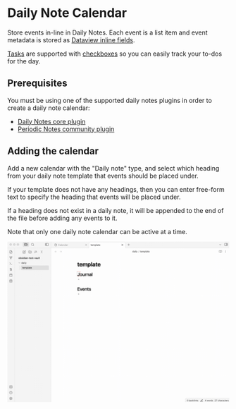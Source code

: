 # Daily Note Calendar

Store events in-line in Daily Notes. Each event is a list item and event metadata is stored as [Dataview inline fields](https://blacksmithgu.github.io/obsidian-dataview/data-annotation/).

[Tasks](../events/tasks) are supported with [checkboxes](https://help.obsidian.md/How+to/Format+your+notes) so you can easily track your to-dos for the day.

## Prerequisites

You must be using one of the supported daily notes plugins in order to create a daily note calendar:

-   [Daily Notes core plugin](https://help.obsidian.md/Plugins/Daily+notes)
-   [Periodic Notes community plugin](https://github.com/liamcain/obsidian-periodic-notes)

## Adding the calendar

Add a new calendar with the "Daily note" type, and select which heading from your daily note template that events should be placed under.

If your template does not have any headings, then you can enter free-form text to specify the heading that events will be placed under.

If a heading does not exist in a daily note, it will be appended to the end of the file before adding any events to it.

Note that only one daily note calendar can be active at a time.

![](../assets/dailynote.gif)
